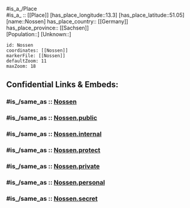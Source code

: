 ﻿---
confidential: public
isDeleted: false
location:
- 51.05
- 13.3
mapmarker: city
mapzoom:
- 7
- 12
SpocWebEntityId: 32964
tags:
- geo/City
type: City
---

#is_a_/Place  
#is_a_ :: [[Place]] 
[has_place_longitude::13.3] 
[has_place_latitude::51.05] 
[name::Nossen] 
has_place_country:: [[Germany]]  
has_place_province:: [[Sachsen]]  
[Population::] 
[Unknown::] 


```leaflet
id: Nossen
coordinates: [[Nossen]] 
markerFile: [[Nossen]] 
defaultZoom: 11 
maxZoom: 18
```


## Confidential Links & Embeds: 

### #is_/same_as :: [Nossen](/_Standards/Earth/Continent/Europe/Europe~Central/Germany/Germany~East/Sachsen/counties~Sachsen/Meißen/cities~Meißen/Nossen.md) 

### #is_/same_as :: [Nossen.public](/_public/Earth/Continent/Europe/Europe~Central/Germany/Germany~East/Sachsen/counties~Sachsen/Meißen/cities~Meißen/Nossen.public.md) 

### #is_/same_as :: [Nossen.internal](/_internal/Earth/Continent/Europe/Europe~Central/Germany/Germany~East/Sachsen/counties~Sachsen/Meißen/cities~Meißen/Nossen.internal.md) 

### #is_/same_as :: [Nossen.protect](/_protect/Earth/Continent/Europe/Europe~Central/Germany/Germany~East/Sachsen/counties~Sachsen/Meißen/cities~Meißen/Nossen.protect.md) 

### #is_/same_as :: [Nossen.private](/_private/Earth/Continent/Europe/Europe~Central/Germany/Germany~East/Sachsen/counties~Sachsen/Meißen/cities~Meißen/Nossen.private.md) 

### #is_/same_as :: [Nossen.personal](/_personal/Earth/Continent/Europe/Europe~Central/Germany/Germany~East/Sachsen/counties~Sachsen/Meißen/cities~Meißen/Nossen.personal.md) 

### #is_/same_as :: [Nossen.secret](/_secret/Earth/Continent/Europe/Europe~Central/Germany/Germany~East/Sachsen/counties~Sachsen/Meißen/cities~Meißen/Nossen.secret.md)

